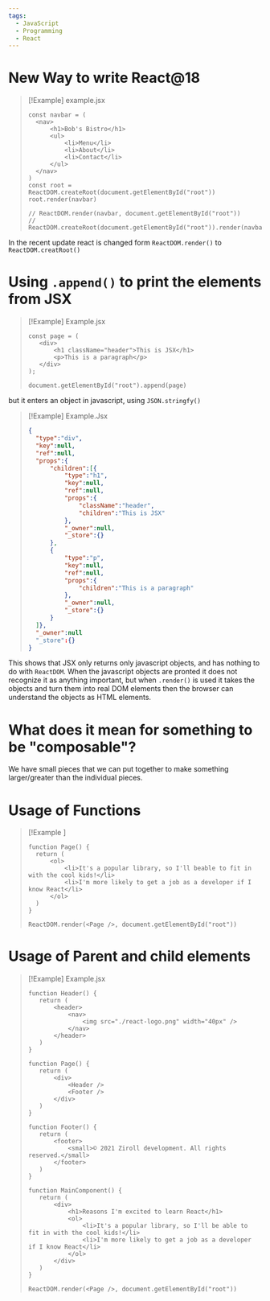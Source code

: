 ```yaml
---
tags:
  - JavaScript
  - Programming
  - React
---
```

# New Way to write React@18

> [!Example] example.jsx
>```JS
>const navbar = (
>	<nav​>​
>		<h1>Bob's Bistro</h1>
>		<ul​>​
>			<li>Menu</li>
>			<li>About</li>
>			<li>Contact</li>
>		</ul>
>	</nav>
>)
>const root = ReactDOM.createRoot(document.getElementById("root"))
>root.render(navbar)
>
>// ReactDOM.render(navbar, document.getElementById("root"))
>// ReactDOM.createRoot(document.getElementById("root")).render(navbar)
>

In the recent update react is changed form ```ReactDOM.render()``` to ```ReactDOM.creatRoot()```

# Using ```.append()``` to print the elements from JSX


>[!Example] Example.jsx
>```JS
>const page = (
>    <div​>​
>        <h1 className="header">This is JSX</h1>
>        <p>This is a paragraph</p>
>    </div>
>);
>
>document.getElementById("root").append(page)


but it enters an object in javascript, using ```JSON.stringfy()``` 

>[!Example] Example.Jsx
>```JSON
>{
>	"type":"div",
>	"key":null,
>	"ref":null,
>	"props":{
>		"children":[{
>			"type":"h1",
>			"key":null,
>			"ref":null,
>			"props":{
>				"className":"header",
>				"children":"This is JSX"
>			},
>			"_owner":null,
>			"_store":{}
>		},
>		{
>			"type":"p",
>			"key":null,
>			"ref":null,
>			"props":{
>				"children":"This is a paragraph"
>			},
>			"_owner":null,
>			"_store":{}
>		}
>	]},
>	"_owner":null
>	"_store":{}
>}

This shows that JSX only returns only javascript objects, and has nothing to do with ```ReactDOM```. When the javascript objects are pronted it does not recognize it as anything important, but when ```.render()``` is used it takes the objects and turn them into real DOM elements then the browser can understand the objects as HTML elements. 

# What does it mean for something to be "composable"?

We have small pieces that we can put together to make something
larger/greater than the individual pieces.

# Usage of Functions 
>[!Example ]
>```JS
>function Page() {
>	return (
>		​<ol​>
>			<​li>It's a popular library, so I'll beable to fit in with the cool kids!</li>
>			<​li>I'm more likely to get a job as a developer if I know React</li>
>		</ol​>
>	)
>}
>
>ReactDOM.render(<Page />, document.getElementById("root"))
>
# Usage of Parent and child elements

>[!Example] Example.jsx
>```Js
>function Header() {
>    return (
>        <header​>​
>            ​<​​nav​>​​
>                <​img src="./react-logo.png" width="40px" />​
>            ​<​/nav​>​
>        </header​>
>    )
>}
>
>function Page() {
>    return (
>        ​<div​>
>            <Header />
>            <Footer />
>        </div>
>    )
>}
>
>function Footer() {
>    return (
>        <footer​>​
>            <small>© 2021 Ziroll development. All rights reserved.</small>
>        </footer>
>    )
>}
>
>function MainComponent() {
>    return (
>        <div​>
>            ​<h1​>Reasons I'm excited to learn React</h1​>
>            <ol​>
>                <li>It's a popular library, so I'll be able to fit in with the cool kids!</li>
>                <li>I'm more likely to get a job as a developer if I know React</li>
>            </ol>
>        </div>
>    )
>}
>
>ReactDOM.render(<Page />, document.getElementById("root"))

